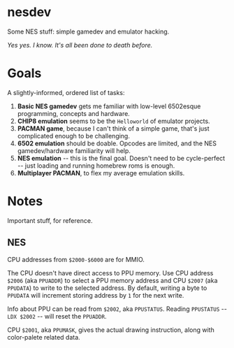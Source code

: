 # nesdev
Some NES stuff: simple gamedev and emulator hacking.

*Yes yes. I know. It's all been done to death before.*

# Goals
A slightly-informed, ordered list of tasks:
1. **Basic NES gamedev** gets me familiar with low-level 6502esque programming, concepts and hardware.
2. **CHIP8 emulation** seems to be the `Helloworld` of emulator projects.
3. **PACMAN game**, because I can't think of a simple game, that's just complicated enough to be challenging.
4. **6502 emulation** should be doable. Opcodes are limited, and the NES gamedev/hardware familiarity will help.
5. **NES emulation** -- this is the final goal. Doesn't need to be cycle-perfect -- just loading and running homebrew roms is enough.
6. **Multiplayer PACMAN**, to flex my average emulation skills.

# Notes
Important stuff, for reference.

## NES
CPU addresses from `$2000-$6000` are for MMIO.

The CPU doesn't have direct access to PPU memory. Use CPU address `$2006` (aka `PPUADDR`) to select a PPU memory address and CPU `$2007` (aka `PPUDATA`) to write to the selected address. By default, writing a byte to `PPUDATA` will increment storing address by `1` for the next write.

Info about PPU can be read from `$2002`, aka `PPUSTATUS`. Reading `PPUSTATUS` -- `LDX $2002` -- will reset the `PPUADDR`.

CPU `$2001`, aka `PPUMASK`, gives the actual drawing instruction, along with color-palete related data.
